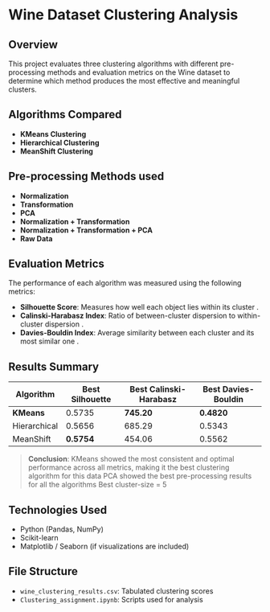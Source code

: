#  Wine Dataset Clustering Analysis

##  Overview
This project evaluates three clustering algorithms with different pre-processing methods and evaluation metrics on the Wine dataset to determine which method produces the most effective and meaningful clusters.

##  Algorithms Compared
- **KMeans Clustering**
- **Hierarchical Clustering**
- **MeanShift Clustering**

## Pre-processing Methods used
- **Normalization**
- **Transformation**
- **PCA**
- **Normalization + Transformation**
- **Normalization + Transformation + PCA**
- **Raw Data**


##  Evaluation Metrics
The performance of each algorithm was measured using the following metrics:

- **Silhouette Score**: Measures how well each object lies within its cluster .
- **Calinski-Harabasz Index**: Ratio of between-cluster dispersion to within-cluster dispersion .
- **Davies-Bouldin Index**: Average similarity between each cluster and its most similar one .

##  Results Summary

| Algorithm     | Best Silhouette | Best Calinski-Harabasz | Best Davies-Bouldin |
|---------------|------------------|---------------------------|-----------------------|
| **KMeans**       | 0.5735           | **745.20**                  | **0.4820**              |
| Hierarchical     | 0.5656           | 685.29                      | 0.5343                  |
| MeanShift        | **0.5754**       | 454.06                      | 0.5562                  |

> **Conclusion**: KMeans showed the most consistent and optimal performance across all metrics, making it the best clustering algorithm for this data
>  PCA showed the best pre-processing results for all the algorithms
>  Best cluster-size = 5

## Technologies Used
- Python (Pandas, NumPy)
- Scikit-learn
- Matplotlib / Seaborn (if visualizations are included)

##  File Structure
- `wine_clustering_results.csv`: Tabulated clustering scores
-  `Clustering_assignment.ipynb`: Scripts used for analysis
  

